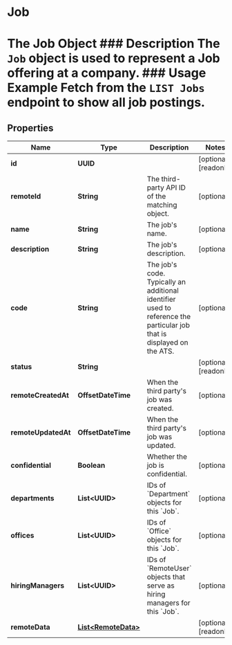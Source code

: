 

# Job

# The Job Object ### Description The `Job` object is used to represent a Job offering at a company.  ### Usage Example Fetch from the `LIST Jobs` endpoint to show all job postings.

## Properties

Name | Type | Description | Notes
------------ | ------------- | ------------- | -------------
**id** | **UUID** |  |  [optional] [readonly]
**remoteId** | **String** | The third-party API ID of the matching object. |  [optional]
**name** | **String** | The job&#39;s name. |  [optional]
**description** | **String** | The job&#39;s description. |  [optional]
**code** | **String** | The job&#39;s code. Typically an additional identifier used to reference the particular job that is displayed on the ATS. |  [optional]
**status** | **String** |  |  [optional] [readonly]
**remoteCreatedAt** | **OffsetDateTime** | When the third party&#39;s job was created. |  [optional]
**remoteUpdatedAt** | **OffsetDateTime** | When the third party&#39;s job was updated. |  [optional]
**confidential** | **Boolean** | Whether the job is confidential. |  [optional]
**departments** | **List&lt;UUID&gt;** | IDs of &#x60;Department&#x60; objects for this &#x60;Job&#x60;. |  [optional]
**offices** | **List&lt;UUID&gt;** | IDs of &#x60;Office&#x60; objects for this &#x60;Job&#x60;. |  [optional]
**hiringManagers** | **List&lt;UUID&gt;** | IDs of &#x60;RemoteUser&#x60; objects that serve as hiring managers for this &#x60;Job&#x60;. |  [optional]
**remoteData** | [**List&lt;RemoteData&gt;**](RemoteData.md) |  |  [optional] [readonly]




